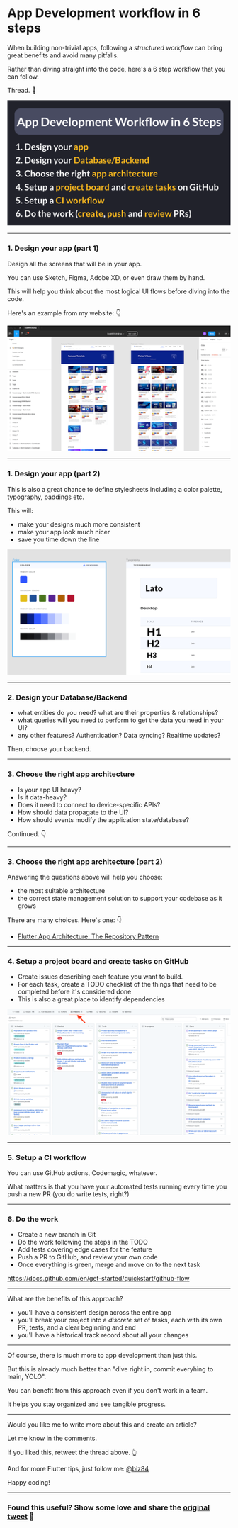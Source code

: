 # App Development workflow in 6 steps

When building non-trivial apps, following a *structured workflow* can bring great benefits and avoid many pitfalls.

Rather than diving straight into the code, here's a 6 step workflow that you can follow.

Thread. 🧵

![](023-app-development-workflow-6-steps.png)

---

### 1. Design your app (part 1)

Design all the screens that will be in your app.

You can use Sketch, Figma, Adobe XD, or even draw them by hand.

This will help you think about the most logical UI flows before diving into the code.

Here's an example from my website: 👇

![](023-designs-figma.png)

---

### 1. Design your app (part 2)

This is also a great chance to define stylesheets including a color palette, typography, paddings etc.

This will:

- make your designs much more consistent
- make your app look much nicer
- save you time down the line

![](023-colors-figma.png)

---

### 2. Design your Database/Backend

- what entities do you need? what are their properties & relationships?
- what queries will you need to perform to get the data you need in your UI?
- any other features? Authentication? Data syncing? Realtime updates?

Then, choose your backend.

---

### 3. Choose the right app architecture

- Is your app UI heavy?
- Is it data-heavy?
- Does it need to connect to device-specific APIs?
- How should data propagate to the UI?
- How should events modify the application state/database?

Continued. 👇

---

### 3. Choose the right app architecture (part 2)

Answering the questions above will help you choose:

- the most suitable architecture
- the correct state management solution to support your codebase as it grows

There are many choices. Here's one: 👇

- [Flutter App Architecture: The Repository Pattern](https://codewithandrea.com/articles/flutter-repository-pattern/)

---

### 4. Setup a project board and create tasks on GitHub

- Create issues describing each feature you want to build.
- For each task, create a TODO checklist of the things that need to be completed before it's considered done
- This is also a great place to identify dependencies

![](023-github-project-board.png)

---

### 5. Setup a CI workflow

You can use GitHub actions, Codemagic, whatever.

What matters is that you have your automated tests running every time you push a new PR (you do write tests, right?)

---

### 6. Do the work

- Create a new branch in Git
- Do the work following the steps in the TODO
- Add tests covering edge cases for the feature
- Push a PR to GitHub, and review your own code
- Once everything is green, merge and move on to the next task

https://docs.github.com/en/get-started/quickstart/github-flow

---

What are the benefits of this approach?

- you'll have a consistent design across the entire app
- you'll break your project into a *discrete* set of tasks, each with its own PR, tests, and a clear beginning and end
- you'll have a historical track record about all your changes

---

Of course, there is much more to app development than just this.

But this is already much better than "dive right in, commit everyhing to main, YOLO".

You can benefit from this approach even if you don't work in a team.

It helps you stay organized and see tangible progress.

---

Would you like me to write more about this and create an article?

Let me know in the comments.

If you liked this, retweet the thread above. 👆

And for more Flutter tips, just follow me: [@biz84](https://twitter.com/biz84)

Happy coding!

---

### Found this useful? Show some love and share the [original tweet](https://twitter.com/biz84/status/1484554041170571264) 🙏